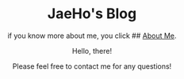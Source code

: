 <div align="center">

# JaeHo's Blog

if you know more about me, you click ## [About Me](https://dkssud8150.github.io/about/).

Hello, there!<br>

Please feel free to contact me for any questions!
